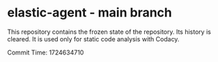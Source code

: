 # elastic-agent - main branch

This repository contains the frozen state of the repository.
Its history is cleared. It is used only for static code
analysis with Codacy.

Commit Time: 1724634710